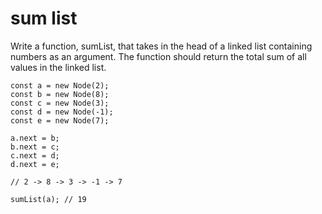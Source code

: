 # sum list

Write a function, sumList, that takes in the head of a linked list containing numbers as an argument. The function should return the total sum of all values in the linked list.

```
const a = new Node(2);
const b = new Node(8);
const c = new Node(3);
const d = new Node(-1);
const e = new Node(7);

a.next = b;
b.next = c;
c.next = d;
d.next = e;

// 2 -> 8 -> 3 -> -1 -> 7

sumList(a); // 19
```
